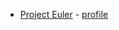 * [Project Euler](http://projecteuler.net/) - [profile](http://projecteuler.net/profile/medecau.png)
